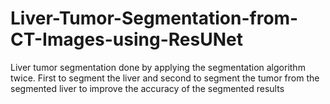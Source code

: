 # Liver-Tumor-Segmentation-from-CT-Images-using-ResUNet

Liver tumor segmentation done by applying the segmentation algorithm twice. First to segment the liver and second to segment the tumor from the segmented liver to improve the accuracy of the segmented results
